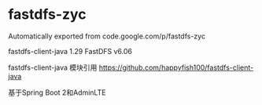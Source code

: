 # fastdfs-zyc
Automatically exported from code.google.com/p/fastdfs-zyc

fastdfs-client-java 1.29
FastDFS v6.06


fastdfs-client-java 模块引用 https://github.com/happyfish100/fastdfs-client-java

基于Spring Boot 2和AdminLTE
